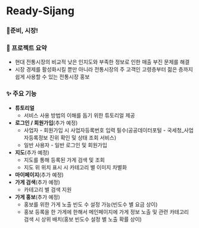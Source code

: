 # Ready-Sijang
### 🧨준비, 시장!

### 📖 프로젝트 요약
- 현대 전통시장의 비교적 낮은 인지도와 부족한 정보로 인한 매출 부진 문제를 해결
- 시장 경제를 활성화시킬 뿐만 아니라 전통시장의 주 고객인 고령층부터 젊은 층까지 쉽게 사용할 수 있는 전통시장 홍보

### ✨ 주요 기능

- **튜토리얼**
    - 서비스 사용 방법의 이해를 돕기 위한 튜토리얼 제공
- **로그인 / 회원가입**(추가 예정)
    - 사업자 - 회원가입 시 사업자등록번호 입력 필수(공공데이터포털 - 국세청_사업자등록정보 진위 확인 및 상태 조회 서비스)
    - 일반 사용자 - 일반 로그인 및 회원가입
- **지도**(추가 예정)
    - 지도를 통해 등록된 가게 검색 및 조회
    - 지도 위 위치 표시 시 카테고리 별 이미지 차별화
- **마이페이지**(추가 예정)
- **가게 검색**(추가 예정)
    - 카테고리 별 검색 지원
- **가게 홍보**(추가 예정)
    - 홍보를 위한 가게 노출 빈도 수 설정 가능(빈도수 별 요금 상이)
    - 홍보 등록을 한 가게에 한해서 메인페이지에 가게 정보 노출 및 관련 카테고리 검색 시 상위 배치(홍보 빈도수 설정 별 노출 확률 상이)
